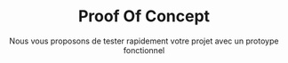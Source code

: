 ---
title: Proof Of Concept
subtitle: Nous vous proposons de tester rapidement votre projet avec un protoype fonctionnel
description: Nous <b>"prototypons"</b> votre produit afin de constater le potentiel que vous pouvez tirer de la solution installée.
icon: rocket
category: project
subcategory: steps
---